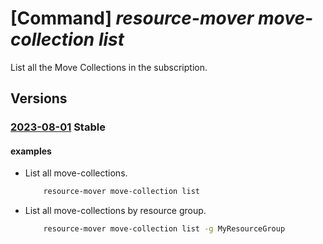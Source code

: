 # [Command] _resource-mover move-collection list_

List all the Move Collections in the subscription.

## Versions

### [2023-08-01](/Resources/mgmt-plane/L3N1YnNjcmlwdGlvbnMve30vcHJvdmlkZXJzL21pY3Jvc29mdC5taWdyYXRlL21vdmVjb2xsZWN0aW9ucw==/2023-08-01.xml) **Stable**

<!-- mgmt-plane /subscriptions/{}/providers/microsoft.migrate/movecollections 2023-08-01 -->
<!-- mgmt-plane /subscriptions/{}/resourcegroups/{}/providers/microsoft.migrate/movecollections 2023-08-01 -->

#### examples

- List all move-collections.
    ```bash
        resource-mover move-collection list
    ```

- List all move-collections by resource group.
    ```bash
        resource-mover move-collection list -g MyResourceGroup
    ```
